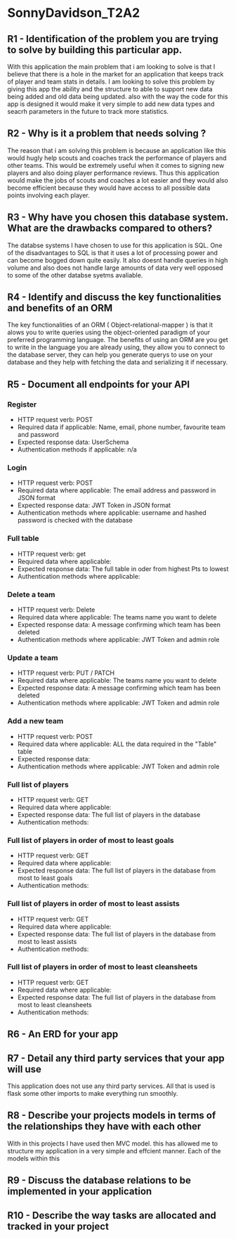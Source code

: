 # SonnyDavidson_T2A2

##	R1 - Identification of the problem you are trying to solve by building this particular app.
With this application the main problem that i am looking to solve is that I believe that there is a hole in the market for an application that 
keeps track of player and team stats in details. I am looking to solve this problem by giving this app the ability and the structure to able to support 
new data being added and old data being updated. also with the way the code for this app is designed it would make it very simple to add new data types
and seacrh parameters in the future to track more statistics.

## R2 -	Why is it a problem that needs solving ?
The reason that i am solving this problem is because an application like this would hugly help scouts and 
coaches track the performance of players and other teams. This would be extremely useful when it comes to signing new players and also doing player
performance reviews. Thus this application would make the jobs of scouts and coaches a lot easier and they would also become efficient because 
they would have access to all possible data points involving each player.

## R3 - Why have you chosen this database system. What are the drawbacks compared to others?
The databse systems I have chosen to use for this application is SQL. One of the disadvantages to SQL is that it uses a lot of processing power and can become bogged down quite easily. It also doesnt handle queries in high volume and also does not handle large amounts of data very well opposed to some of
the other databse syetms avaliable.

## R4 - Identify and discuss the key functionalities and benefits of an ORM
The key functionalities of an ORM ( Object-relational-mapper ) is that it alows you to write queries using the object-oriented paradigm of your preferred programming language. The benefits of using an ORM are you get to write in the language you are already using, they allow you to connect to the database server, they can help you generate querys to use on your database and they help with fetching the data and serializing it if necessary.


## R5 - Document all endpoints for your API
### Register
- HTTP request verb: POST
- Required data if applicable: Name, email, phone number, favourite team and password
- Expected response data: UserSchema
- Authentication methods if applicable: n/a

### Login
- HTTP request verb: POST
- Required data where applicable: The email address and password in JSON format
- Expected response data: JWT Token in JSON format
- Authentication methods where applicable: username and hashed password is checked with the database

### Full table 
- HTTP request verb: get
- Required data where applicable:
- Expected response data: The full table in oder from highest Pts to lowest
- Authentication methods where applicable: 

### Delete a team 
- HTTP request verb: Delete
- Required data where applicable: The teams name you want to delete
- Expected response data: A message confirming which team has been deleted 
- Authentication methods where applicable: JWT Token and admin role

### Update a team 
- HTTP request verb: PUT / PATCH
- Required data where applicable: The teams name you want to delete
- Expected response data: A message confirming which team has been deleted 
- Authentication methods where applicable: JWT Token and admin role

### Add a new team 
- HTTP request verb: POST
- Required data where applicable: ALL the data required in the "Table" table
- Expected response data: 
- Authentication methods where applicable: JWT Token and admin role

### Full list of players 
- HTTP request verb: GET
- Required data where applicable: 
- Expected response data: The full list of players in the database  
- Authentication methods:

### Full list of players in order of most to least goals 
- HTTP request verb: GET
- Required data where applicable: 
- Expected response data: The full list of players in the database from most to least goals   
- Authentication methods:

### Full list of players in order of most to least assists 
- HTTP request verb: GET
- Required data where applicable: 
- Expected response data: The full list of players in the database from most to least assists   
- Authentication methods:

### Full list of players in order of most to least cleansheets 
- HTTP request verb: GET
- Required data where applicable: 
- Expected response data: The full list of players in the database from most to least cleansheets   
- Authentication methods:




## R6 - An ERD for your app


## R7 - Detail any third party services that your app will use
This application does not use any third party services. All that is used is flask some other imports to make everything run smoothly.


## R8 - Describe your projects models in terms of the relationships they have with each other
With in this projects I have used then MVC model. this has allowed me to structure my application in a very simple and effcient manner. Each of the models within this 

## R9 - Discuss the database relations to be implemented in your application


## R10 - Describe the way tasks are allocated and tracked in your project

